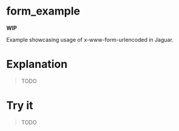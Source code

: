 # form_example

**WIP**

Example showcasing usage of x-www-form-urlencoded in Jaguar.

# Explanation

> TODO

# Try it

> TODO


